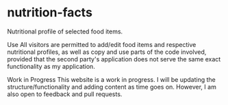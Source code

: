 # nutrition-facts
Nutritional profile of selected food items. 

Use 
All visitors are permitted to add/edit food items and respective nutritional profiles, as well as copy and use parts of the code involved, provided that the second party's application does not serve the same exact functionality as my application.

Work in Progress 
This website is a work in progress. I will be updating the structure/functionality and adding content as time goes on. However, I am also open to feedback and pull requests.
